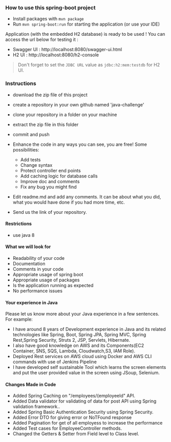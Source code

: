 ### How to use this spring-boot project

- Install packages with `mvn package`
- Run `mvn spring-boot:run` for starting the application (or use your IDE)

Application (with the embedded H2 database) is ready to be used ! You can access the url below for testing it :

- Swagger UI : http://localhost:8080/swagger-ui.html
- H2 UI : http://localhost:8080/h2-console

> Don't forget to set the `JDBC URL` value as `jdbc:h2:mem:testdb` for H2 UI.



### Instructions

- download the zip file of this project
- create a repository in your own github named 'java-challenge'
- clone your repository in a folder on your machine
- extract the zip file in this folder
- commit and push

- Enhance the code in any ways you can see, you are free! Some possibilities:
  - Add tests
  - Change syntax
  - Protect controller end points
  - Add caching logic for database calls
  - Improve doc and comments
  - Fix any bug you might find
- Edit readme.md and add any comments. It can be about what you did, what you would have done if you had more time, etc.
- Send us the link of your repository.

#### Restrictions
- use java 8

#### What we will look for
- Readability of your code
- Documentation
- Comments in your code 
- Appropriate usage of spring boot
- Appropriate usage of packages
- Is the application running as expected
- No performance issues

#### Your experience in Java

Please let us know more about your Java experience in a few sentences. For example:

- I have around 8 years of Development experience in Java and its related technologies like Spring, Boot, Spring JPA, Spring MVC, Spring Rest,Spring Security, Struts 2, JSP, Servlets, Hibernate.
- I also have good knowledge on AWS and its Components(EC2 Container, SNS, SQS, Lambda, Cloudwatch,S3, IAM Role).
- Deployed Rest services on AWS cloud using Docker and AWS CLI commands with use of Jenkins Pipeline
- I have developed self sustainable Tool which learns the screen elements and put the user provided value in the screen using JSoup, Selenium. 

#### Changes Made in Code
- Added Spring Caching on "/employees/{employeeId" API.
- Added Data validator for validating of data for post API using Spring validation framework..
- Added Spring Basic Authentication Security using Spring Security.
- Added Error DTO for giving error or NoTFound response
- Added Pagination for get of all employess to increase the performance
- Added Test cases for EmployeeController methods.
- Changed the Getters & Setter from Field level to Class level.
